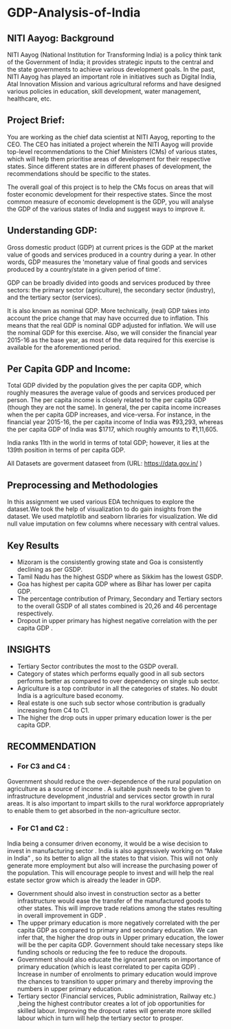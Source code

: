 # GDP-Analysis-of-India

## NITI Aayog: Background

NITI Aayog (National Institution for Transforming India) is a policy think tank of the Government of India; 
it provides strategic inputs to the central and the state governments to achieve various development goals. 
In the past, NITI Aayog has played an important role in initiatives such as Digital India, Atal Innovation Mission 
and various agricultural reforms and have designed various policies in education, skill development, water management, 
healthcare, etc. 
 
 
## Project Brief:

You are working as the chief data scientist at NITI Aayog, reporting to the CEO. The CEO has initiated a project wherein the NITI Aayog will provide top-level recommendations to the Chief Ministers (CMs) of various states, which will help them prioritise areas of development for their respective states. Since different states are in different phases of development, the recommendations should be specific to the states.
 
The overall goal of this project is to help the CMs focus on areas that will foster economic development for their respective states. Since the most common measure of economic development is the GDP, you will analyse the GDP of the various states of India and suggest ways to improve it.
 
## Understanding GDP:

Gross domestic product (GDP) at current prices is the GDP at the market value of goods and services produced in a country during a year. In other words, GDP measures the 'monetary value of final goods and services produced by a country/state in a given period of time'.
 
GDP can be broadly divided into goods and services produced by three sectors: the primary sector (agriculture), the secondary sector (industry), and the tertiary sector (services).
 
It is also known as nominal GDP. More technically, (real) GDP takes into account the price change that may have occurred due to inflation. This means that the real GDP is nominal GDP adjusted for inflation. We will use the nominal GDP for this exercise. Also, we will consider the financial year 2015-16 as the base year, as most of the data required for this exercise is available for the aforementioned period.
 
## Per Capita GDP and Income:

Total GDP divided by the population gives the per capita GDP, which roughly measures the average value of goods and services produced per person. The per capita income is closely related to the per capita GDP (though they are not the same). In general, the per capita income increases when the per capita GDP increases, and vice-versa. For instance, in the financial year 2015-16, the per capita income of India was ₹93,293, whereas the per capita GDP of India was $1717, which roughly amounts to ₹1,11,605. 
 
India ranks 11th in the world in terms of total GDP; however, it lies at the 139th position in terms of per capita GDP.

All Datasets are goverment dataseet from (URL: https://data.gov.in/ )

## Preprocessing and Methodologies
In this assignment we used various EDA techniques to explore the dataset.We took the help of visualization to do gain insights from the dataset. We used matplotlib and seaborn libraries for visualization. We did null value imputation on few columns where necessary with central values.


## Key Results
- Mizoram is the consistently growing state and Goa is consistently declining as per GSDP.
- Tamil Nadu has the highest GSDP where as Sikkim has the lowest GSDP.
- Goa has highest per capita GDP where as Bihar has lower per capita GDP.
- The percentage contribution of Primary, Secondary and Tertiary sectors to the overall GSDP of all states combined is 20,26 and 46 percentage respectively.
- Dropout in upper primary has highest negative correlation with the per capita GDP .

## INSIGHTS
- Tertiary Sector contributes the most to the GSDP overall.
- Category of states which performs equally good in all sub sectors performs better as compared to over dependency on single sub sector.
- Agriculture is a top contributor in all the categories of states. No doubt India is a agriculture based economy.
- Real estate is one such sub sector whose contribution is gradually increasing from C4 to C1.
- The higher the drop outs in upper primary education lower is the per capita GDP.



## RECOMMENDATION

- ### For C3 and C4 :
Government should reduce the over-dependence of the rural population on agriculture as a source of income . A suitable push needs to be given to
infrastructure development ,industrial and services sector growth in rural areas. It is also important to impart skills to the rural workforce appropriately to enable them to get absorbed in the non-agriculture sector.

- ### For C1 and C2 : 
India being a consumer driven economy, it would be a wise decision to invest in manufacturing sector . India is also aggressively working on “Make in India” , so its better to align all the states to that vision. This will not only generate more employment but also will increase the purchasing power of the population. This will encourage people to invest and will help the real estate sector grow which is already the leader in GDP.

- Government should also invest in construction sector as a better infrastructure would ease the transfer of the manufactured goods to other states. This will improve trade relations among the states resulting in overall improvement in GDP . 
- The upper primary education is more negatively correlated with the per capita GDP as compared to primary and secondary education. We can infer that, the higher the drop outs in Upper primary education, the lower will be the per capita GDP. Government should take necessary steps like funding schools or reducing the fee to reduce the dropouts.
- Government should also educate the ignorant parents on importance of primary education (which is least correlated to per capita GDP) . Increase in number of enrolments to primary education would improve the chances to transition to upper primary and thereby improving the numbers in upper primary education.
- Tertiary sector (Financial services, Public administration, Railway etc.) ,being the highest contributor creates a lot of job opportunities for skilled labour. Improving the dropout rates will generate more skilled labour which in turn will help the tertiary sector to prosper.

